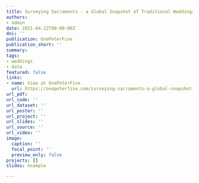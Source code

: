 ```yaml
---
title: Surveying Sacraments - a Global Snapshot of Traditional Weddings
authors:
- admin
date: 2021-04-22T00:00:00Z
doi: ''
publication: OnePeterFive
publication_short: ''
summary: 
tags:
- weddings
- data
featured: false
links:
- name: View at OnePeterFive
  url: https://onepeterfive.com/surveying-sacraments-a-global-snapshot-of-traditional-weddings/
url_pdf: 
url_code: ''
url_dataset: ''
url_poster: ''
url_project: ''
url_slides: ''
url_source: ''
url_video: ''
image:
  caption: ''
  focal_point: ''
  preview_only: false
projects: []
slides: example

---
```

